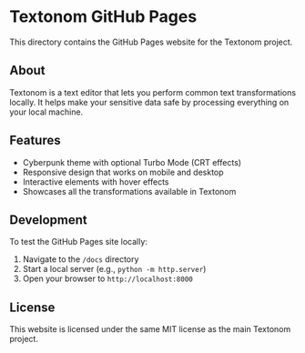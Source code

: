 # Textonom GitHub Pages

This directory contains the GitHub Pages website for the Textonom project.

## About

Textonom is a text editor that lets you perform common text transformations locally. It helps make your sensitive data safe by processing everything on your local machine.

## Features

- Cyberpunk theme with optional Turbo Mode (CRT effects)
- Responsive design that works on mobile and desktop
- Interactive elements with hover effects
- Showcases all the transformations available in Textonom

## Development

To test the GitHub Pages site locally:

1. Navigate to the `/docs` directory
2. Start a local server (e.g., `python -m http.server`)
3. Open your browser to `http://localhost:8000`

## License

This website is licensed under the same MIT license as the main Textonom project.
